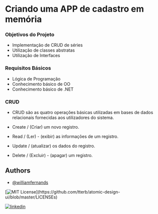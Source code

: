 
# Criando uma APP de cadastro em memória

### Objetivos do Projeto

* Implementação de CRUD de séries
* Utilização de classes abstratas
* Utilização de Interfaces

### Requisitos Básicos

* Lógica de Programação
* Conhecimento básico de OO
* Conhecimento básico de .NET

### CRUD

* CRUD são as quatro operações básicas utilizadas em bases de dados relacionais fornecidas aos utilizadores do sistema.

* Create / (Criar) um novo registro.
* Read / (Ler) - (exibir) as informações de um registro.
* Update / (atualizar) os dados do registro.
* Delete / (Excluir) - (apagar) um registro.
## Authors

- [@williamfernands](https://www.github.com/williamfernands)

  

[![MIT License](https://img.shields.io/apm/l/atomic-design-ui.svg?)](https://github.com/tterb/atomic-design-ui/blob/master/LICENSEs)

[![linkedin](https://img.shields.io/badge/linkedin-0A66C2?style=for-the-badge&logo=linkedin&logoColor=white)](https://www.linkedin.com/in/williamfernandesl/)


  